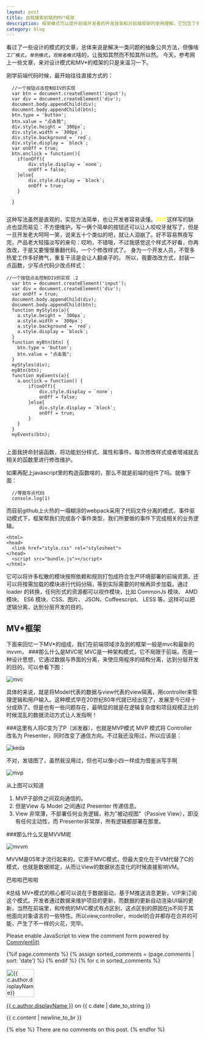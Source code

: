 ```yaml
---
layout: post
title: 自我摸索前端的MV*框架
description: 框架模式可以提升前端开发者的开发效率和对前端框架的使用理解，它包含了多种设计模式
category: blog
---
```


看过了一些设计的模式的文章，总体来说是解决一类问题的抽象公共方法，但像啥`工厂模式`，`单例模式`，`观察者模式`啥的，让我知其然而不知其所以然。
今天，参考网上一些文章，来对设计模式和MV*的框架的只是来温习一下。

刚学前端代码时候，最开始往往直接方式的：

```
  //一个按钮点击控制DIV的实现
  var btn = document.createElement('input');
  var div = document.createElement('div');
  document.body.appendChild(div);
  document.body.appendChild(btn);
  btn.type = 'button';
  btn.value = "点击我";
  div.style.height = `300px`;
  div.style.width = `300px`;
  div.style.background = `red`;
  div.style.display = `block`;
  var onOff = true;
  btn.onclick = function(){
    if(onOff){
        div.style.display = `none`;
        onOff = false;
    }else{
        div.style.display = `block`;
        onOff = true;
    }
    
  }
  
```

这种写法虽然是直观的，实现方法简单，也让开发者容易读懂。<font color=#ff0>BUT</font>这样写的缺点也显而易见：不方便维护。写一俩个简单的按钮还可以让人咬咬牙就写了，但是一旦开发老大呵呵一笑，说来五十个类似的吧，就让人泪崩了。好不容易熬夜写完，产品老大轻描淡写的来句：哎哟，不错哦，不过我感觉这个样式不好看，你再改改，于是又要慢慢重翻代码，一个个修改样式了。
身为一个开发人员，不管多热爱工作多好脾气，重复干活是会让人翻桌子的。
所以，我要改改方式，封装一点函数，少写点代码少改点样式：

```
//一个按钮点击控制DIV的实现 .2
  var btn = document.createElement('input');
  var div = document.createElement('div');
  var onOff = true;
  document.body.appendChild(div);
  document.body.appendChild(btn);
  function myStyles(a){
    a.style.height = `300px`;
    a.style.width = `300px`;
    a.style.background = `red`;
    a.style.display = `block`;
  }
  function myBtn(btn) {
    btn.type = 'button';
    btn.value = "点击我";
  }
  myStyles(div);
  myBtn(btn);
  function myEvents(a){
    a.onclick = function() {
        if(onOff){
            div.style.display = `none`;
            onOff = false;
        }else{
            div.style.display = `block`;
            onOff = true;
        }
    }
  }
  myEvents(btn);
 
```

上面我拼命封装函数，将功能划分样式、属性和事件。每次修改样式或者增减就去相关的函数里进行修改维护。

如果再配上javascript里的构造函数啥的，那么不就是前端的组件了吗。就像下面：
```
  //等我写点代码
  console.log(1)
```

而目前github上火热的一塌糊涂的webpack采用了代码文件分离的模式，事件驱动模式下，框架帮我们完成各个事件类型，我们所要做的事件下完成相关的业务逻辑。
```
<html>
<head>
  <link href="style.css" rel="stylesheet">
</head>
  <script src="bundle.js"></script>
</html>
```

它可以将许多松散的模块按照依赖和规则打包成符合生产环境部署的前端资源。还可以将按需加载的模块进行代码分隔，等到实际需要的时候再异步加载。通过 loader 的转换，任何形式的资源都可以视作模块，比如 CommonJs 模块、 AMD 模块、 ES6 模块、CSS、图片、 JSON、Coffeescript、 LESS 等。这样可以把逻辑分离，达到分层开发的目的。

## MV*框架
下面来回忆一下MV*的组成，我们在前端领域涉及到的框架一般是mvc和最新的mvvm，
###那么什么是MVC呢
MVC是一种架构模式，它不局限于前端，而是一种设计思想，它通过数据与界面的分离，来使应用程序的结构分离，达到分层开发的目的。可以参看下图：

![mvc](/images/frameanalys/mvc.jpg)

具体的来说，就是将Model代表的数据与view代表的view隔离，用controller来管理逻辑和用户输入。这种模式早在20世纪80年代就已经出现了，发展至今已经十分成熟了。但是也有一些问题存在，最明显的就是在逻辑复杂度和项目规模正比的时候混乱的数据流动方式让人发指啊！

###这里有人将C变为了P（派发器），也就是MVP模式
MVP 模式将 Controller 改名为 Presenter，同时改变了通信方向。不过我还没用过，所以应该是：

![keda](/images/keda.jpg)

不对，发错图了，虽然我没用过，但也可以像小四一样成为借鉴派写手啊

![mvp](/images/mvp.png)

从上图可以知道

1. MVP子部件之间双向通信的。
2. 但是View 与 Model 之间通过 Presenter 传递信息。
3. View 非常薄，不部署任何业务逻辑，称为"被动视图"（Passive View），即没有任何主动性，而 Presenter非常厚，所有逻辑都部署在那里。

###那么什么又是MVVM呢

![mvvm](/images/mvvm.png)

MVVM是05年才流行起来的，它源于MVC模式，但最大变化在于VM代替了C的模式，也就是数据绑定，从而让View的数据状态变化的时候直接影响VM。



巴啦啦巴啦啦

#总结
MV*模式的核心都可以说在于数据驱动，基于M推送消息更新，V/P来订阅这个模式。开发者通过数据来维护项目的更新，而数据的更新自动渲染UI端的更新，当然在前端里，和传统的MVC模式有点区别，这点区别的原因在js不同于其他面向对象语言的一些特性。所以view,controller，model的合并都存在合并的可能，产生了不一样的火花，完毕。


<noscript>Please enable JavaScript to view the comment form powered by <a href="https://commentit.io/">Comm(ent|it)</a></noscript>
<div id="commentit"></div>
<script type="text/javascript">
  /** CONFIGURATION VARIABLES **/
  var commentitUsername = 'ioloveuu';
  var commentitRepo = 'ioloveuu/ioloveuu.github.io';
  var commentitPath = '{{ page.path }}';

  /** DON'T EDIT FOLLOWING LINES **/
  (function() {
      var commentit = document.createElement('script');
      commentit.type = 'text/javascript';
      commentit.async = true;
      commentit.src = 'https://commentit.io/static/embed/dist/commentit.js';
      (document.getElementsByTagName('head')[0] || document.getElementsByTagName('body')[0]).appendChild(commentit);
  })();
</script>
  {%if page.comments %}
  {% assign sorted_comments = (page.comments | sort: 'date') %}
{% endif %}
{% for c in sorted_comments %}
  <div class="media">
    <div class="media-left">
      <img src="{{ c.author.picture }}" alt="{{ c.author.displayName}}" height="73" width="73">
    </div>
    <div class="media-body">
      <p class="text-muted">
        <a href="{{ c.author.url }}">{{ c.author.displayName }}</a>
        on {{ c.date | date_to_string }}
      </p>
      <p>{{ c.content | newline_to_br }}</p>
    </div>
  </div>
{% else %}
  There are no comments on this post.
{% endfor %}
